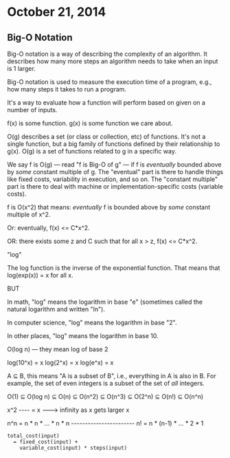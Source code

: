 # October 21, 2014

## Big-O Notation

Big-O notation is a way of describing the complexity of an algorithm.  It describes how many more steps an algorithm needs to take when an input is 1 larger.

Big-O notation is used to measure the execution time of a program, e.g., how many steps it takes to run a program.

It's a way to evaluate how a function will perform based on given on a number of inputs.


f(x) is some function.  g(x) is some function we care about.

O(g) describes a set (or class or collection, etc) of functions.  It's not a single function, but a big family of functions defined by their relationship to g(x).  O(g) is a set of functions related to g in a specific way.

We say f is O(g) — read "f is Big-O of g" — if f is _eventually_ bounded above by _some_ constant multiple of g.  The "eventual" part is there to handle things like fixed costs, variability in execution, and so on.  The "constant multiple" part is there to deal with machine or implementation-specific costs (variable costs).

f is O(x^2) that means: _eventually_ f is bounded above by _some_ constant multiple of x^2.

Or: eventually, f(x) <= C*x^2.

OR: there exists some z and C such that for all x > z, f(x) <= C*x^2.

"log"

The log function is the inverse of the exponential function.  That means that log(exp(x)) = x for all x.

BUT

In math, "log" means the logarithm in base "e" (sometimes called the natural logarithm and written "ln").

In computer science, "log" means the logarithm in base "2".

In other places, "log" means the logarithm in base 10.

O(log n) — they mean log of base 2

log(10^x) = x
log(2^x)  = x
log(e^x)  = x

A ⊆ B, this means "A is a subset of B", i.e., everything in A is also in B.  For example, the set of even integers is a subset of the set of _all_ integers.

O(1) ⊆ O(log n) ⊆ O(n)   ⊆ O(n^2)
     ⊆ O(n^3)   ⊆ O(2^n) ⊆ O(n!) ⊆ O(n^n)

x^2
----   =  x  ---> infinity as x gets larger
x


n^n = n *   n   * ... * n * n
      -----------------------
n!  = n * (n-1) * ... * 2 * 1

```
total_cost(input)
  = fixed_cost(input) +
    variable_cost(input) * steps(input)
```
